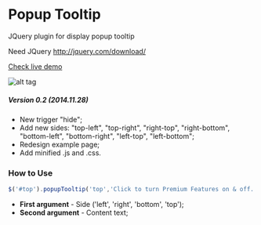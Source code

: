 Popup Tooltip
========

JQuery plugin for display popup tooltip

Need JQuery http://jquery.com/download/

[Check live demo](http://codepen.io/Kraigo/full/xbGzRJ/)

![alt tag](https://raw.github.com/kraigo/popuptooltip/master/popuptooltip.png)

##### Version 0.2 _(2014.11.28)_
- New trigger "hide";
- Add new sides: "top-left", "top-right", "right-top", "right-bottom", "bottom-left", "bottom-right", "left-top", "left-bottom";
- Redesign example page;
- Add minified .js and .css.

### How to Use
```javascript
$('#top').popupTooltip('top','Click to turn Premium Features on & off.');
```
- **First argument** - Side ('left', 'right', 'bottom', 'top');
- **Second argument** - Content text;